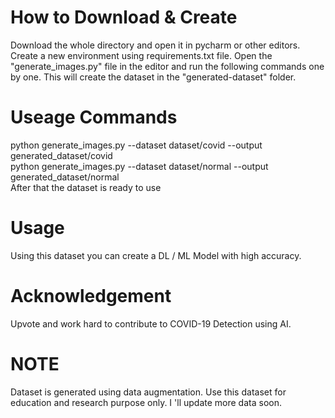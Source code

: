 # How to Download & Create

Download the whole directory and open it in pycharm or other editors. Create a new environment using requirements.txt file. Open the "generate_images.py" file in the editor and run the following commands one by one. This will create the dataset in the "generated-dataset" folder.
# Useage Commands
python generate_images.py --dataset dataset/covid --output generated_dataset/covid  
python generate_images.py --dataset dataset/normal --output generated_dataset/normal  
After that the dataset is ready to use

# Usage

Using this dataset you can create a DL / ML Model with high accuracy.

# Acknowledgement

Upvote and work hard to contribute to COVID-19 Detection using AI.

# NOTE

Dataset is generated using data augmentation. Use this dataset for education and research purpose only. I 'll update more data soon.  
